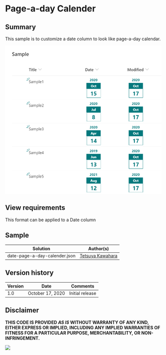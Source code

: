# Page-a-day Calender

## Summary
This sample is to customize a date column to look like page-a-day calendar.

![screenshot of the sample](./screenshot.png)

## View requirements
This format can be applied to a Date column

## Sample

Solution                      |Author(s)
------------------------------|---------------------------
date-page-a-day-calender.json |  [Tetsuya Kawahara](https://twitter.com/techan_k)

## Version history

Version |Date             |Comments
--------|-----------------|--------
1.0     |October 17, 2020 |Initial release


## Disclaimer
**THIS CODE IS PROVIDED *AS IS* WITHOUT WARRANTY OF ANY KIND, EITHER EXPRESS OR IMPLIED, INCLUDING ANY IMPLIED WARRANTIES OF FITNESS FOR A PARTICULAR PURPOSE, MERCHANTABILITY, OR NON-INFRINGEMENT.**

<img src="https://telemetry.sharepointpnp.com/sp-dev-list-formatting/column-samples/custom-hover-cards" />
